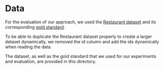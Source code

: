 # Data

For the evaluation of our approach, we used the 
[Restaurant dataset](http://www13.hpi.uni-potsdam.de/fileadmin/user_upload/fachgebiete/naumann/projekte/dude/restaurant.csv)
and its corresponding [gold standard](http://www13.hpi.uni-potsdam.de/fileadmin/user_upload/fachgebiete/naumann/projekte/dude/restaurant_gold.csv).

To be able to duplicate the Restaurant dataset properly to create a larger dataset dynamically, we removed the id column
and add the ids dynamically when reading the data.

The dataset, as well as the gold standard that we used for our experiments and evaluation, are provided in this directory.   
